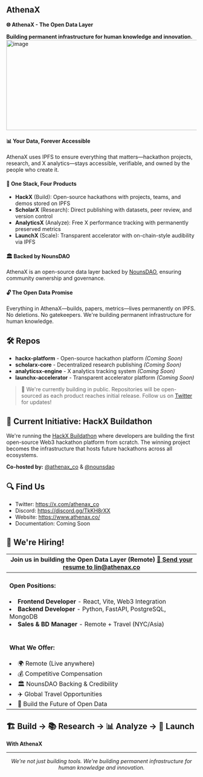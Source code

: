 ## AthenaX

**🌐 AthenaX - The Open Data Layer** 

**Building permanent infrastructure for human knowledge and innovation.** 
<img width="1090" height="239" alt="image" src="https://github.com/user-attachments/assets/2522f639-0725-4b93-9e31-7c946a7106a2" />



#### 📊 Your Data, Forever Accessible

AthenaX uses IPFS to ensure everything that matters—hackathon projects, research, and X analytics—stays accessible, verifiable, and owned by the people who create it.

#### 🔗 One Stack, Four Products

- **HackX** (Build): Open-source hackathons with projects, teams, and demos stored on IPFS
- **ScholarX** (Research): Direct publishing with datasets, peer review, and version control
- **AnalyticsX** (Analyze): Free X performance tracking with permanently preserved metrics
- **LaunchX** (Scale): Transparent accelerator with on-chain-style audibility via IPFS

#### 🏛️ Backed by NounsDAO

AthenaX is an open-source data layer backed by [NounsDAO](https://x.com/nounsdao), ensuring community ownership and governance.

#### 🔓 The Open Data Promise

Everything in AthenaX—builds, papers, metrics—lives permanently on IPFS. No deletions. No gatekeepers. We're building permanent infrastructure for human knowledge.

## 🛠️ Repos

* **hackx-platform** - Open-source hackathon platform *(Coming Soon)*
* **scholarx-core** - Decentralized research publishing *(Coming Soon)*
* **analyticsx-engine** - X analytics tracking system *(Coming Soon)*
* **launchx-accelerator** - Transparent accelerator platform *(Coming Soon)*

> 🚧 We're currently building in public. Repositories will be open-sourced as each product reaches initial release. Follow us on [Twitter](https://x.com/athenax_co) for updates!


## 🚀 Current Initiative: HackX Buildathon

We're running the [HackX Buildathon](https://hackquest.io/hackathons/HackX-Buildathon) where developers are building the first open-source Web3 hackathon platform from scratch. The winning project becomes the infrastructure that hosts future hackathons across all ecosystems.

**Co-hosted by:** [@athenax_co](https://x.com/athenax_co) & [@nounsdao](https://x.com/nounsdao)

## 🔍 Find Us

* Twitter: https://x.com/athenax_co
* Discord: https://discord.gg/TkKH8rXX
* Website: https://www.athenax.co/
* Documentation: Coming Soon

## 👥 We're Hiring!

<table>
    <thead>
        <tr>
            <th colspan="2"> Join us in building the Open Data Layer (Remote)
            <a href="mailto:careers@athenax.co">📧 Send your resume to lin@athenax.co</a>
            </th>
        </tr>
    </thead>
    <tbody>
        <tr>
            <td>
                <h4>Open Positions:</h4>
                <li><strong>Frontend Developer</strong> - React, Vite, Web3 Integration</li>
                <li><strong>Backend Developer</strong> - Python, FastAPI, PostgreSQL, MongoDB</li>
                <li><strong>Sales & BD Manager</strong> - Remote + Travel (NYC/Asia)</li>
                <br>
                <h4>What We Offer:</h4>
                <li>🌍 Remote (Live anywhere)</li>
                <li>💰 Competitive Compensation</li>
                <li>🏛️ NounsDAO Backing & Credibility</li>
                <li>✈️ Global Travel Opportunities</li>
                <li>🚀 Build the Future of Open Data</li>
            </td>
        </tr>
    </tbody>
</table>

## 🏗️ Build → 📚 Research → 📊 Analyze → 🚀 Launch

**With AthenaX**

---

<p align="center">
  <i>We're not just building tools. We're building permanent infrastructure for human knowledge and innovation.</i>
</p>
